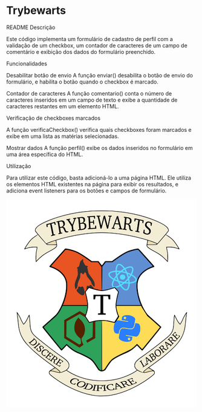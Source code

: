 # Trybewarts
README
Descrição

Este código implementa um formulário de cadastro de perfil com a validação de um checkbox, um contador de caracteres de um campo de comentário e exibição dos dados do formulário preenchido.

Funcionalidades

Desabilitar botão de envio
A função enviar() desabilita o botão de envio do formulário, e habilita o botão quando o checkbox é marcado.

Contador de caracteres
A função comentario() conta o número de caracteres inseridos em um campo de texto e exibe a quantidade de caracteres restantes em um elemento HTML.

Verificação de checkboxes marcados

A função verificaCheckbox() verifica quais checkboxes foram marcados e exibe em uma lista as matérias selecionadas.

Mostrar dados
A função perfil() exibe os dados inseridos no formulário em uma área específica do HTML.

Utilização

Para utilizar este código, basta adicioná-lo a uma página HTML. Ele utiliza os elementos HTML existentes na página para exibir os resultados, e adiciona event listeners para os botões e campos de formulário.

![logo](./images/trybewarts-colored.svg)
